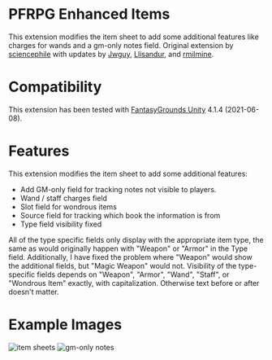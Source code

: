 # PFRPG Enhanced Items
This extension modifies the item sheet to add some additional features like charges for wands and a gm-only notes field.
Original extension by [sciencephile](https://www.fantasygrounds.com/forums/member.php?23086-sciencephile) with updates by [Jwguy](https://www.fantasygrounds.com/forums/member.php?26033-Jwguy), [Llisandur](https://www.fantasygrounds.com/forums/member.php?61628-Llisandur), and [rmilmine](https://www.fantasygrounds.com/forums/member.php?215591-rmilmine).

# Compatibility
This extension has been tested with [FantasyGrounds Unity](https://www.fantasygrounds.com/home/FantasyGroundsUnity.php) 4.1.4 (2021-06-08).

# Features
This extension modifies the item sheet to add some additional features:

* Add GM-only field for tracking notes not visible to players.
* Wand / staff charges field
* Slot field for wondrous items
* Source field for tracking which book the information is from
* Type field visibility fixed

All of the type specific fields only display with the appropriate item type, the same as would originally happen with "Weapon" or "Armor" in the Type field. Additionally, I have fixed the problem where "Weapon" would show the additional fields, but "Magic Weapon" would not. Visibility of the type-specific fields depends on "Weapon", "Armor", "Wand", "Staff", or "Wondrous Item" exactly, with capitalization. Otherwise text before or after doesn't matter.

# Example Images
![item sheets](https://user-images.githubusercontent.com/1916835/123555247-872b8b00-d752-11eb-95f0-db22c24091c2.jpg)
![gm-only notes](https://user-images.githubusercontent.com/1916835/123555249-898de500-d752-11eb-8edc-de8c7e0e15d9.jpg)
